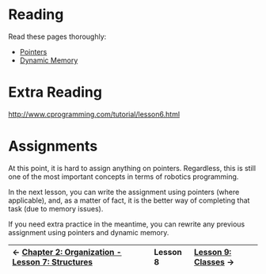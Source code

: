 # Reading #

Read these pages thoroughly:

  * [Pointers](http://www.cplusplus.com/doc/tutorial/pointers/)
  * [Dynamic Memory](http://www.cplusplus.com/doc/tutorial/dynamic/)

# Extra Reading #

http://www.cprogramming.com/tutorial/lesson6.html

# Assignments #

At this point, it is hard to assign anything on pointers. Regardless, this is still one of the most important concepts in terms of robotics programming.

In the next lesson, you can write the assignment using pointers (where applicable), and, as a matter of fact, it is the better way of completing that task (due to memory issues).

If you need extra practice in the meantime, you can rewrite any previous assignment using pointers and dynamic memory.

| ← [Chapter 2: Organization - Lesson 7: Structures](CPP_Lesson7.md) | **Lesson 8** | [Lesson 9: Classes](CPP_Lesson9.md) → |
|:---------------------------------------------------------------------|:-------------|:----------------------------------------|